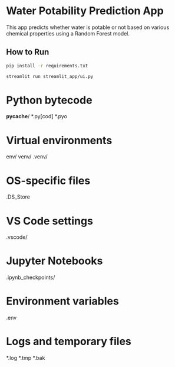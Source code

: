 # Water Potability Prediction App

This app predicts whether water is potable or not based on various chemical properties using a Random Forest model.

## How to Run

```bash
pip install -r requirements.txt

streamlit run streamlit_app/ui.py
```
# Python bytecode
__pycache__/
*.py[cod]
*.pyo


# Virtual environments
env/
venv/
.venv/

# OS-specific files
.DS_Store

# VS Code settings
.vscode/

# Jupyter Notebooks
.ipynb_checkpoints/

# Environment variables
.env

# Logs and temporary files
*.log
*.tmp
*.bak
